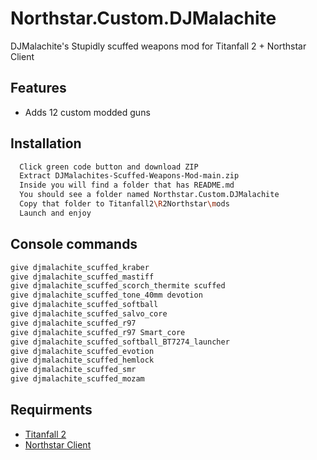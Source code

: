 
# Northstar.Custom.DJMalachite

DJMalachite's Stupidly scuffed weapons mod for Titanfall 2 + Northstar Client


## Features

- Adds 12 custom modded guns


## Installation



```bash
  Click green code button and download ZIP
  Extract DJMalachites-Scuffed-Weapons-Mod-main.zip
  Inside you will find a folder that has README.md
  You should see a folder named Northstar.Custom.DJMalachite 
  Copy that folder to Titanfall2\R2Northstar\mods
  Launch and enjoy
```
    
## Console commands

```bash
give djmalachite_scuffed_kraber
give djmalachite_scuffed_mastiff
give djmalachite_scuffed_scorch_thermite scuffed
give djmalachite_scuffed_tone_40mm devotion
give djmalachite_scuffed_softball 
give djmalachite_scuffed_salvo_core
give djmalachite_scuffed_r97
give djmalachite_scuffed_r97 Smart_core
give djmalachite_scuffed_softball_BT7274_launcher
give djmalachite_scuffed_evotion
give djmalachite_scuffed_hemlock
give djmalachite_scuffed_smr
give djmalachite_scuffed_mozam
```
## Requirments

 - [Titanfall 2](https://www.ea.com/en-gb/games/titanfall/titanfall-2)
 - [Northstar Client](https://github.com/R2Northstar)

